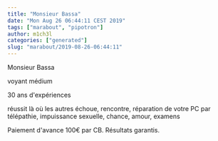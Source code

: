 ```yaml
---
title: "Monsieur Bassa"
date: "Mon Aug 26 06:44:11 CEST 2019"
tags: ["marabout", "pipotron"]
author: m1ch3l
categories: ["generated"]
slug: "marabout/2019-08-26-06:44:11"
---
```


Monsieur Bassa

voyant médium

30 ans d'expériences

réussit là où les autres échoue, rencontre, réparation de votre PC par télépathie, impuissance sexuelle, chance, amour, examens

Paiement d'avance 100€ par CB. Résultats garantis.
